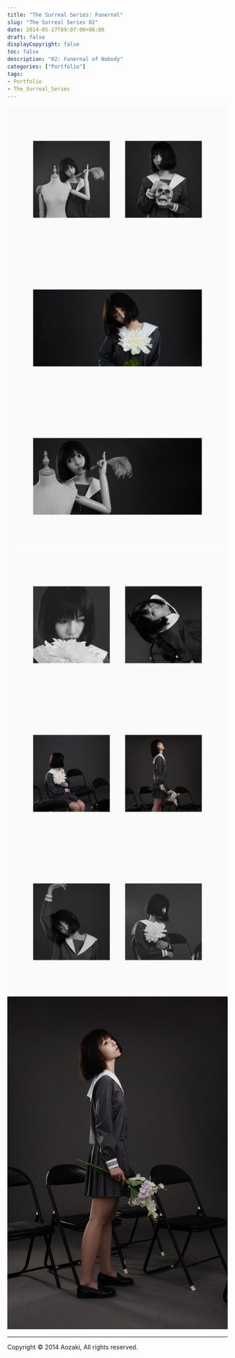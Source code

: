 ```yaml
---
title: "The Surreal Series: Funernal"
slug: "The Surreal Series 02"
date: 2014-05-27T09:07:00+08:00
draft: false
displayCopyright: false
toc: false
description: "02: Funernal of Nobody"
categories: ["Portfolio"]
tags: 
- Portfolio
- The_Surreal_Series
---
```


![](0001.jpg)
![](0002.jpg)
![](0003.jpg)
![](0004.jpg)
![](0005.jpg)
![](0006.jpg)
![](0008.jpg)

***

Copyright © 2014 Aozaki, All rights reserved.
